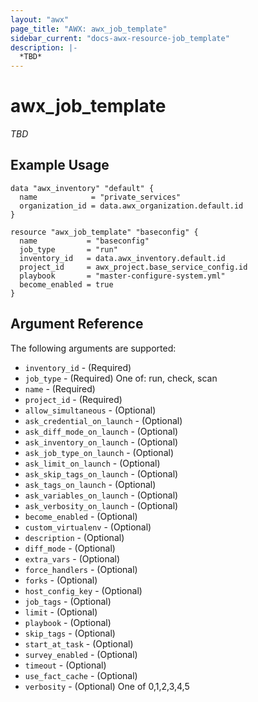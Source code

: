 ```yaml
---
layout: "awx"
page_title: "AWX: awx_job_template"
sidebar_current: "docs-awx-resource-job_template"
description: |-
  *TBD*
---
```


# awx_job_template

*TBD*

## Example Usage

```hcl
data "awx_inventory" "default" {
  name            = "private_services"
  organization_id = data.awx_organization.default.id
}

resource "awx_job_template" "baseconfig" {
  name           = "baseconfig"
  job_type       = "run"
  inventory_id   = data.awx_inventory.default.id
  project_id     = awx_project.base_service_config.id
  playbook       = "master-configure-system.yml"
  become_enabled = true
}
```

## Argument Reference

The following arguments are supported:

* `inventory_id` - (Required) 
* `job_type` - (Required) One of: run, check, scan
* `name` - (Required) 
* `project_id` - (Required) 
* `allow_simultaneous` - (Optional) 
* `ask_credential_on_launch` - (Optional) 
* `ask_diff_mode_on_launch` - (Optional) 
* `ask_inventory_on_launch` - (Optional) 
* `ask_job_type_on_launch` - (Optional) 
* `ask_limit_on_launch` - (Optional) 
* `ask_skip_tags_on_launch` - (Optional) 
* `ask_tags_on_launch` - (Optional) 
* `ask_variables_on_launch` - (Optional) 
* `ask_verbosity_on_launch` - (Optional) 
* `become_enabled` - (Optional) 
* `custom_virtualenv` - (Optional) 
* `description` - (Optional) 
* `diff_mode` - (Optional) 
* `extra_vars` - (Optional) 
* `force_handlers` - (Optional) 
* `forks` - (Optional) 
* `host_config_key` - (Optional) 
* `job_tags` - (Optional) 
* `limit` - (Optional) 
* `playbook` - (Optional) 
* `skip_tags` - (Optional) 
* `start_at_task` - (Optional) 
* `survey_enabled` - (Optional) 
* `timeout` - (Optional) 
* `use_fact_cache` - (Optional) 
* `verbosity` - (Optional) One of 0,1,2,3,4,5

